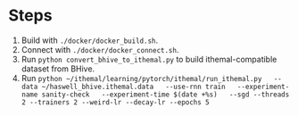 # Steps
1. Build with `./docker/docker_build.sh`.
2. Connect with `./docker/docker_connect.sh`.
3. Run `python convert_bhive_to_ithemal.py` to build ithemal-compatible dataset from BHive.
4. Run `python ~/ithemal/learning/pytorch/ithemal/run_ithemal.py   --data ~/haswell_bhive.ithemal.data   --use-rnn train   --experiment-name sanity-check   --experiment-time $(date +%s)   --sgd --threads 2 --trainers 2 --weird-lr --decay-lr --epochs 5`
